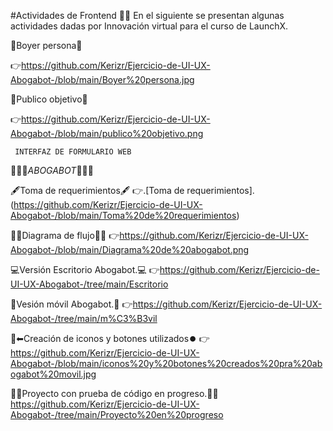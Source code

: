 #Actividades de Frontend 🧑‍💻
En el siguiente se presentan algunas actividades dadas por Innovación virtual para el curso de LaunchX.

👤Boyer persona👤

👉https://github.com/Kerizr/Ejercicio-de-UI-UX-Abogabot-/blob/main/Boyer%20persona.jpg

👥Publico objetivo👥

👉https://github.com/Kerizr/Ejercicio-de-UI-UX-Abogabot-/blob/main/publico%20objetivo.png


     INTERFAZ DE FORMULARIO WEB
 🤖🤖🤖_ABOGABOT_🤖🤖🤖

🖋️Toma de requerimientos🖋️
👉.[Toma de requerimientos].(https://github.com/Kerizr/Ejercicio-de-UI-UX-Abogabot-/blob/main/Toma%20de%20requerimientos)

🔁🔀Diagrama de flujo🔁🔀
👉https://github.com/Kerizr/Ejercicio-de-UI-UX-Abogabot-/blob/main/Diagrama%20de%20abogabot.png

💻Versión Escritorio Abogabot.💻
👉https://github.com/Kerizr/Ejercicio-de-UI-UX-Abogabot-/tree/main/Escritorio

📱Vesión móvil Abogabot.📱
👉https://github.com/Kerizr/Ejercicio-de-UI-UX-Abogabot-/tree/main/m%C3%B3vil

🔽⬅Creación de iconos y botones utilizados⏺️
👉https://github.com/Kerizr/Ejercicio-de-UI-UX-Abogabot-/blob/main/iconos%20y%20botones%20creados%20pra%20abogabot%20movil.jpg

🧑‍💻Proyecto con prueba de código en progreso.🧑‍💻
https://github.com/Kerizr/Ejercicio-de-UI-UX-Abogabot-/tree/main/Proyecto%20en%20progreso
